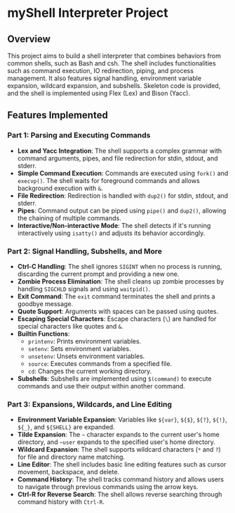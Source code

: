 # myShell Interpreter Project

## Overview
This project aims to build a shell interpreter that combines behaviors from common shells, such as Bash and csh. The shell includes functionalities such as command execution, IO redirection, piping, and process management. It also features signal handling, environment variable expansion, wildcard expansion, and subshells. Skeleton code is provided, and the shell is implemented using Flex (Lex) and Bison (Yacc).

## Features Implemented

### Part 1: Parsing and Executing Commands
- **Lex and Yacc Integration**: The shell supports a complex grammar with command arguments, pipes, and file redirection for stdin, stdout, and stderr.
- **Simple Command Execution**: Commands are executed using `fork()` and `execvp()`. The shell waits for foreground commands and allows background execution with `&`.
- **File Redirection**: Redirection is handled with `dup2()` for stdin, stdout, and stderr.
- **Pipes**: Command output can be piped using `pipe()` and `dup2()`, allowing the chaining of multiple commands.
- **Interactive/Non-interactive Mode**: The shell detects if it's running interactively using `isatty()` and adjusts its behavior accordingly.

### Part 2: Signal Handling, Subshells, and More
- **Ctrl-C Handling**: The shell ignores `SIGINT` when no process is running, discarding the current prompt and providing a new one.
- **Zombie Process Elimination**: The shell cleans up zombie processes by handling `SIGCHLD` signals and using `waitpid()`.
- **Exit Command**: The `exit` command terminates the shell and prints a goodbye message.
- **Quote Support**: Arguments with spaces can be passed using quotes.
- **Escaping Special Characters**: Escape characters (`\`) are handled for special characters like quotes and `&`.
- **Builtin Functions**:
  - `printenv`: Prints environment variables.
  - `setenv`: Sets environment variables.
  - `unsetenv`: Unsets environment variables.
  - `source`: Executes commands from a specified file.
  - `cd`: Changes the current working directory.
- **Subshells**: Subshells are implemented using `$(command)` to execute commands and use their output within another command.

### Part 3: Expansions, Wildcards, and Line Editing
- **Environment Variable Expansion**: Variables like `${var}`, `${$}`, `${?}`, `${!}`, `${_}`, and `${SHELL}` are expanded.
- **Tilde Expansion**: The `~` character expands to the current user's home directory, and `~user` expands to the specified user's home directory.
- **Wildcard Expansion**: The shell supports wildcard characters (`*` and `?`) for file and directory name matching.
- **Line Editor**: The shell includes basic line editing features such as cursor movement, backspace, and delete.
- **Command History**: The shell tracks command history and allows users to navigate through previous commands using the arrow keys.
- **Ctrl-R for Reverse Search**: The shell allows reverse searching through command history with `Ctrl-R`.


